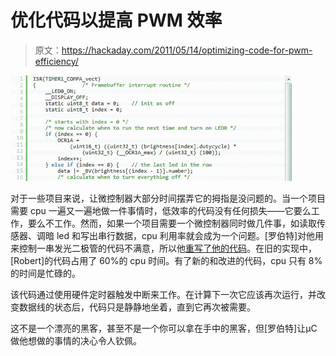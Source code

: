 # 优化代码以提高 PWM 效率

> 原文：<https://hackaday.com/2011/05/14/optimizing-code-for-pwm-efficiency/>

![](img/5502ea49560fcc696cb822a593857de5.png "Code")

对于一些项目来说，让微控制器大部分时间摆弄它的拇指是没问题的。当一个项目需要 cpu 一遍又一遍地做一件事情时，低效率的代码没有任何损失——它要么工作，要么不工作。然而，如果一个项目需要一个微控制器同时做几件事，如读取传感器、调暗 led 和写出串行数据，cpu 利用率就会成为一个问题。[罗伯特]对他用来控制一串发光二极管的代码不满意，所以他[重写了他的代码](http://blog.spitzenpfeil.org/wordpress/2011/02/20/pwm-again/)。在旧的实现中，[Robert]的代码占用了 60%的 cpu 时间。有了新的和改进的代码，cpu 只有 8%的时间是忙碌的。

该代码通过使用硬件定时器触发中断来工作。在计算下一次它应该再次运行，并改变数据线的状态后，代码只是静静地坐着，直到它再次被需要。

这不是一个漂亮的黑客，甚至不是一个你可以拿在手中的黑客，但[罗伯特]让μC 做他想做的事情的决心令人钦佩。